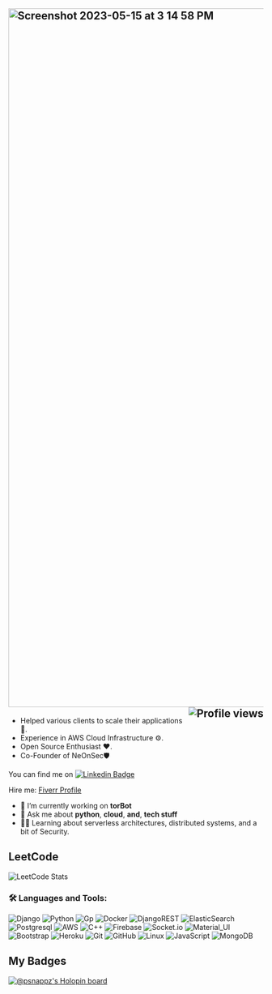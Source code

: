 
<h2>
   <img width="1380" alt="Screenshot 2023-05-15 at 3 14 58 PM" src="https://github.com/PSNAppz/psnappz/assets/4481429/e6fe510d-5c38-4d90-bfa1-f9dbaa97786b"> 
    <img align="right" src="https://gpvc.arturio.dev/dmoyadev" alt="Profile views">
</h2>

* Helped various clients to scale their applications🔑.
* Experience in AWS Cloud Infrastructure ⚙️.
* Open Source Enthusiast ❤️.
* Co-Founder of NeOnSec🛡

You can find me on [![Linkedin Badge](https://img.shields.io/badge/-PS%20Narayanan-blue?style=flat-square&logo=Linkedin&logoColor=white&link=https://www.linkedin.com/in/0xpsn/)](https://www.linkedin.com/in/0xpsn/)

 Hire me: [Fiverr Profile](https://www.fiverr.com/users/psnappz)



- 🤔 I’m currently working on __torBot__
- 💬 Ask me about __python__, __cloud__, __and__, __tech stuff__
- 👨‍💻 Learning about serverless architectures, distributed systems, and a bit of Security.

## LeetCode

![LeetCode Stats](https://leetcard.jacoblin.cool/Gh0stWalk3r?theme=dark&font=Nunito&ext=activity)


### 🛠️ Languages and Tools:

![Django](https://img.shields.io/badge/-Django-black?style=flat-square&logo=django)
![Python](https://img.shields.io/badge/-Python-black?style=flat-square&logo=python)
![Gp](https://img.shields.io/badge/-Go-black?style=flat-square&logo=go)
![Docker](https://img.shields.io/badge/-Docker-black?style=flat-square&logo=docker)
![DjangoREST](https://img.shields.io/badge/RESTAPI-black?style=flat-square&logo=django)
![ElasticSearch](https://img.shields.io/badge/-ElasticSearch-black?style=flat-square&logo=elasticsearch)
![Postgresql](https://img.shields.io/badge/-Postgresql-black?style=flat-square&logo=postgresql)
![AWS](https://img.shields.io/badge/Amazon_AWS-000000?style=flat-squaree&logo=amazon-aws)
![C++](https://img.shields.io/badge/-C++-black?style=flat-square&logo=c)
![Firebase](https://img.shields.io/badge/-Firebase-black?style=flat-square&logo=Firebase)
![Socket.io](https://img.shields.io/badge/-Socket-black?style=flat-square&logo=socket.io)
![Material_UI](https://img.shields.io/badge/-Material_UI-black?style=flat-square&logo=material-ui)
![Bootstrap](https://img.shields.io/badge/-Bootstrap-black?style=flat-square&logo=bootstrap)
![Heroku](https://img.shields.io/badge/-Heroku-black?style=flat-square&logo=heroku)
![Git](https://img.shields.io/badge/-Git-black?style=flat-square&logo=git)
![GitHub](https://img.shields.io/badge/-GitHub-black?style=flat-square&logo=github)
![Linux](https://img.shields.io/badge/-Linux-black?style=flat-square&logo=linux)
![JavaScript](https://img.shields.io/badge/-JavaScript-black?style=flat-square&logo=javascript)
![MongoDB](https://img.shields.io/badge/-MongoDB-black?style=flat-square&logo=mongodb)



## My Badges

[![@psnappz's Holopin board](https://holopin.io/api/user/board?user=psnappz)](https://holopin.io/@psnappz)

